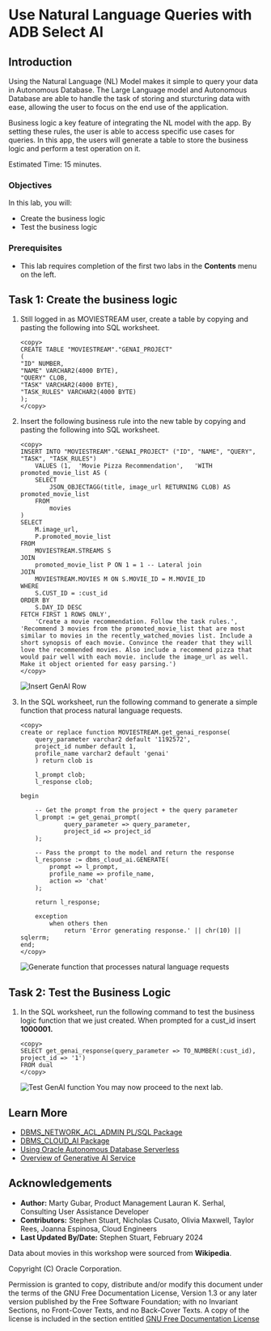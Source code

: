 # Use Natural Language Queries with ADB Select AI

## Introduction

Using the Natural Language (NL) Model makes it simple to query your data in Autonomous Database. The Large Language model and Autonomous Database are able to handle the task of storing and sturcturing data with ease, allowing the user to focus on the end use of the application. 

Business logic a key feature of integrating the NL model with the app. By setting these rules, the user is able to access specific use cases for queries.  In this app, the users will generate a table to store the business logic and perform a test operation on it. 

Estimated Time: 15 minutes.

### Objectives

In this lab, you will:

* Create the business logic 
* Test the business logic 

### Prerequisites

- This lab requires completion of the first two labs in the **Contents** menu on the left.

## Task 1: Create the business logic 

1. Still logged in as MOVIESTREAM user, create a table by copying and pasting the following into SQL worksheet.

    ```
    <copy>
    CREATE TABLE "MOVIESTREAM"."GENAI_PROJECT" 
   (	
    "ID" NUMBER, 
    "NAME" VARCHAR2(4000 BYTE),
    "QUERY" CLOB,
    "TASK" VARCHAR2(4000 BYTE),
    "TASK_RULES" VARCHAR2(4000 BYTE)
   );
   </copy>
   ```

2. Insert the following business rule into the new table by copying and pasting the following into SQL worksheet. 

    ```
    <copy>
    INSERT INTO "MOVIESTREAM"."GENAI_PROJECT" ("ID", "NAME", "QUERY", "TASK", "TASK_RULES")
        VALUES (1,	'Movie Pizza Recommendation',	'WITH promoted_movie_list AS (
        SELECT
            JSON_OBJECTAGG(title, image_url RETURNING CLOB) AS promoted_movie_list
        FROM
            movies
    )
    SELECT
        M.image_url,
        P.promoted_movie_list
    FROM
        MOVIESTREAM.STREAMS S
    JOIN
        promoted_movie_list P ON 1 = 1 -- Lateral join
    JOIN
        MOVIESTREAM.MOVIES M ON S.MOVIE_ID = M.MOVIE_ID
    WHERE
        S.CUST_ID = :cust_id
    ORDER BY
        S.DAY_ID DESC
    FETCH FIRST 1 ROWS ONLY',
        'Create a movie recommendation. Follow the task rules.',	'Recommend 3 movies from the promoted_movie_list that are most similar to movies in the recently_watched_movies list. Include a short synopsis of each movie. Convince the reader that they will love the recommended movies. Also include a recommend pizza that would pair well with each movie. include the image_url as well. Make it object oriented for easy parsing.')
    </copy>
    ```
    ![Insert GenAI Row](./images/insert-genai-row.png "")

3. In the SQL worksheet, run the following command to generate a simple function that process natural language requests.

    ```
    <copy>
    create or replace function MOVIESTREAM.get_genai_response(
        query_parameter varchar2 default '1192572', 
        project_id number default 1,
        profile_name varchar2 default 'genai'
        ) return clob is
        
        l_prompt clob;
        l_response clob;

    begin

        -- Get the prompt from the project + the query parameter
        l_prompt := get_genai_prompt(
                query_parameter => query_parameter,
                project_id => project_id
        );

        -- Pass the prompt to the model and return the response
        l_response := dbms_cloud_ai.GENERATE(
            prompt => l_prompt,
            profile_name => profile_name,
            action => 'chat'
        );

        return l_response;

        exception
            when others then
                return 'Error generating response.' || chr(10) || sqlerrm;
    end;
    </copy>
    ```
    ![Generate function that processes natural language requests](./images/generate-function.png "")

## Task 2: Test the Business Logic 

1. In the SQL worksheet, run the following command to test the business logic function that we just created. When prompted for a cust_id insert **1000001.**

    ```
    <copy>
    SELECT get_genai_response(query_parameter => TO_NUMBER(:cust_id), project_id => '1')
    FROM dual
    </copy>
    ```  
    ![Test GenAI function](./images/test-genai-function.png "")
You may now proceed to the next lab.

## Learn More
* [DBMS\_NETWORK\_ACL\_ADMIN PL/SQL Package](https://docs.oracle.com/en/database/oracle/oracle-database/19/arpls/DBMS_NETWORK_ACL_ADMIN.html#GUID-254AE700-B355-4EBC-84B2-8EE32011E692)
* [DBMS\_CLOUD\_AI Package](https://docs.oracle.com/en-us/iaas/autonomous-database-serverless/doc/dbms-cloud-ai-package.html)
* [Using Oracle Autonomous Database Serverless](https://docs.oracle.com/en/cloud/paas/autonomous-database/adbsa/index.html)
* [Overview of Generative AI Service](https://docs.oracle.com/en-us/iaas/Content/generative-ai/overview.htm)

## Acknowledgements
  * **Author:** Marty Gubar, Product Management Lauran K. Serhal, Consulting User Assistance Developer
  * **Contributors:** Stephen Stuart, Nicholas Cusato, Olivia Maxwell, Taylor Rees, Joanna Espinosa, Cloud Engineers 
* **Last Updated By/Date:** Stephen Stuart, February 2024

Data about movies in this workshop were sourced from **Wikipedia**.

Copyright (C)  Oracle Corporation.

Permission is granted to copy, distribute and/or modify this document
under the terms of the GNU Free Documentation License, Version 1.3
or any later version published by the Free Software Foundation;
with no Invariant Sections, no Front-Cover Texts, and no Back-Cover Texts.
A copy of the license is included in the section entitled [GNU Free Documentation License](files/gnu-free-documentation-license.txt)
